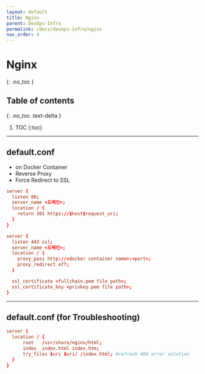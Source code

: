 ```yaml
---
layout: default
title: Nginx
parent: DevOps·Infra
permalink: /docs/devops-infra/nginx
nav_order: 4
---
```


# Nginx
{: .no_toc }

## Table of contents
{: .no_toc .text-delta }

1. TOC
{:toc}

---

## default.conf
- on Docker Container
- Reverse Proxy
- Force Redirect to SSL

```conf
server {
  listen 80;
  server_name <도메인>;
  location / {
    return 301 https://$host$request_uri;
  }
}

server {
  listen 443 ssl;
  server_name <도메인>;
  location / {
    proxy_pass http://<docker container name>:<port>; 
    proxy_redirect off;
  }

  ssl_certificate <fullchain.pem file path>;
  ssl_certificate_key <privkey.pem file path>;
}
```

---

## default.conf (for Troubleshooting)

```conf
server {
  location / {
      root   /usr/share/nginx/html;
      index  index.html index.htm;
      try_files $uri $uri/ /index.html; #refresh 404 error solution
  }
}
```